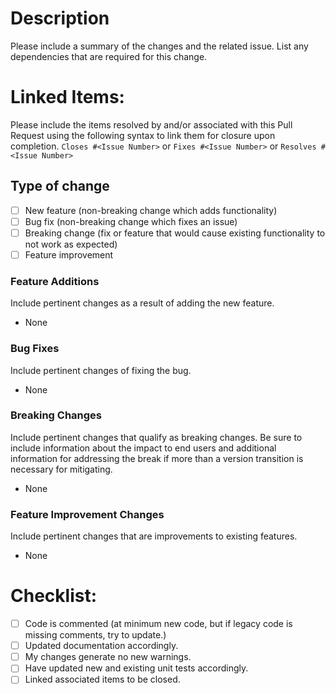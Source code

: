# Description
Please include a summary of the changes and the related issue. List any dependencies that are required for this change.

# Linked Items:
Please include the items resolved by and/or associated with this Pull Request using the following syntax to link them for closure upon completion.
`Closes #<Issue Number>` or
`Fixes #<Issue Number>` or
`Resolves #<Issue Number>`

## Type of change
- [ ] New feature (non-breaking change which adds functionality)
- [ ] Bug fix (non-breaking change which fixes an issue)
- [ ] Breaking change (fix or feature that would cause existing functionality to not work as expected)
- [ ] Feature improvement

### Feature Additions
Include pertinent changes as a result of adding the new feature.
- None

### Bug Fixes
Include pertinent changes of fixing the bug.
- None

### Breaking Changes
Include pertinent changes that qualify as breaking changes. Be sure to include information about the impact to end users and additional information for addressing the break if more than a version transition is necessary for mitigating. 
- None

### Feature Improvement Changes
Include pertinent changes that are improvements to existing features.
- None

# Checklist:
- [ ] Code is commented (at minimum new code, but if legacy code is missing comments, try to update.)
- [ ] Updated documentation accordingly.
- [ ] My changes generate no new warnings.
- [ ] Have updated new and existing unit tests accordingly.
- [ ] Linked associated items to be closed.